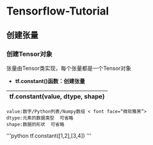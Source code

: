 # Tensorflow-Tutorial
## 创建张量
### 创建Tensor对象
张量由Tensor类实现，每个张量都是一个Tensor对象

- __tf.constant()函数：创建张量__
 
| tf.constant(value, dtype, shape) | 
| -------------------------------- |


    value:数字/Python列表/Numpy数组 < font face=“微软雅黑”>   
    dtype:元素的数据类型  可省略
    shape:数据的形状  可省略
'''python
tf.constant([1,2],[3,4])
'''

